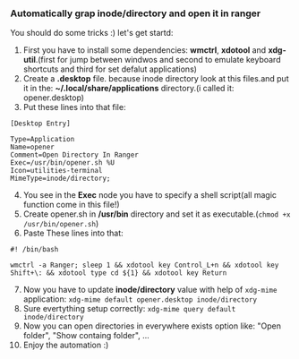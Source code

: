 ### Automatically grap inode/directory and open it in ranger
You should do some tricks :) let's get startd:
1. First you have to install some dependencies: __wmctrl__, __xdotool__ and __xdg-util__.(first for jump between windwos and second to emulate keyboard shortcuts and third for set defalut applications)
2. Create a __.desktop__ file. because inode directory look at this files.and put it in the: __~/.local/share/applications__ directory.(i called it: opener.desktop)
3. Put these lines into that file:
```
[Desktop Entry]

Type=Application
Name=opener
Comment=Open Directory In Ranger
Exec=/usr/bin/opener.sh %U
Icon=utilities-terminal
MimeType=inode/directory;
```
4. You see in the __Exec__ node you have to specify a shell script(all magic function come in this file!)
5. Create opener.sh in __/usr/bin__ directory and set it as executable.(`chmod +x /usr/bin/opener.sh`)
6. Paste These lines into that:
```
#! /bin/bash

wmctrl -a Ranger; sleep 1 && xdotool key Control_L+n && xdotool key Shift+\: && xdotool type cd ${1} && xdotool key Return
```
7. Now you have to update __inode/directory__ value with help of `xdg-mime` application:
`xdg-mime default opener.desktop inode/directory`
8. Sure evertything setup correctly:
`xdg-mime query default inode/directory`
9. Now you can open directories in everywhere exists option like: "Open folder", "Show containg folder", ...
10. Enjoy the automation :)

